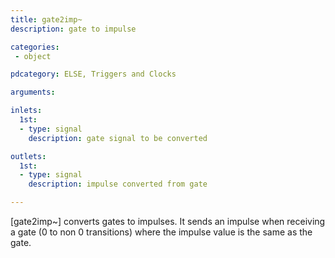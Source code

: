 ```yaml
---
title: gate2imp~
description: gate to impulse

categories:
 - object

pdcategory: ELSE, Triggers and Clocks

arguments:

inlets:
  1st:
  - type: signal
    description: gate signal to be converted

outlets:
  1st:
  - type: signal
    description: impulse converted from gate

---
```


[gate2imp~] converts gates to impulses. It sends an impulse when receiving a gate (0 to non 0 transitions) where the impulse value is the same as the gate.

